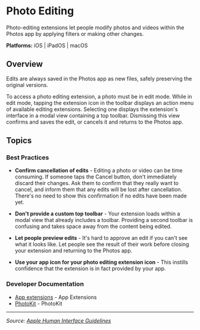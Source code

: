 # Photo Editing

Photo-editing extensions let people modify photos and videos within the Photos app by applying filters or making other changes.

**Platforms:** iOS | iPadOS | macOS

## Overview

Edits are always saved in the Photos app as new files, safely preserving the original versions.

To access a photo editing extension, a photo must be in edit mode. While in edit mode, tapping the extension icon in the toolbar displays an action menu of available editing extensions. Selecting one displays the extension's interface in a modal view containing a top toolbar. Dismissing this view confirms and saves the edit, or cancels it and returns to the Photos app.

## Topics

### Best Practices

- **Confirm cancellation of edits** - Editing a photo or video can be time consuming. If someone taps the Cancel button, don't immediately discard their changes. Ask them to confirm that they really want to cancel, and inform them that any edits will be lost after cancellation. There's no need to show this confirmation if no edits have been made yet.

- **Don't provide a custom top toolbar** - Your extension loads within a modal view that already includes a toolbar. Providing a second toolbar is confusing and takes space away from the content being edited.

- **Let people preview edits** - It's hard to approve an edit if you can't see what it looks like. Let people see the result of their work before closing your extension and returning to the Photos app.

- **Use your app icon for your photo editing extension icon** - This instills confidence that the extension is in fact provided by your app.

### Developer Documentation

- [App extensions](https://developer.apple.com/documentation/appextensions) - App Extensions
- [PhotoKit](https://developer.apple.com/documentation/photokit) - PhotoKit

---

*Source: [Apple Human Interface Guidelines](https://developer.apple.com/design/human-interface-guidelines/photo-editing)*